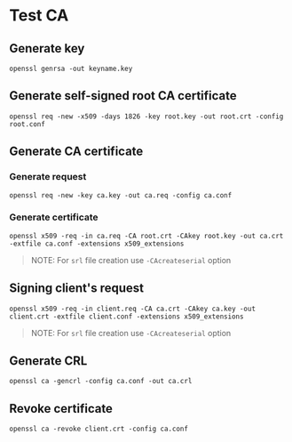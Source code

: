 # Test CA

## Generate key

```
openssl genrsa -out keyname.key
```

## Generate self-signed root CA certificate

```
openssl req -new -x509 -days 1826 -key root.key -out root.crt -config root.conf 
```

## Generate CA certificate

### Generate request
```
openssl req -new -key ca.key -out ca.req -config ca.conf
```

### Generate certificate
```
openssl x509 -req -in ca.req -CA root.crt -CAkey root.key -out ca.crt -extfile ca.conf -extensions x509_extensions
```

> NOTE: For `srl` file creation use `-CAcreateserial` option

## Signing client's request

```
openssl x509 -req -in client.req -CA ca.crt -CAkey ca.key -out client.crt -extfile client.conf -extensions x509_extensions
```

> NOTE: For `srl` file creation use `-CAcreateserial` option

## Generate CRL

```
openssl ca -gencrl -config ca.conf -out ca.crl
```

## Revoke certificate

```
openssl ca -revoke client.crt -config ca.conf
```
